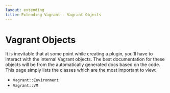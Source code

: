 ```yaml
---
layout: extending
title: Extending Vagrant - Vagrant Objects
---
```

# Vagrant Objects

It is inevitable that at some point while creating a plugin, you'll
have to interact with the internal Vagrant objects. The best documentation
for these objects will be from the automatically generated docs based on
the code. This page simply lists the classes which are the most important
to view:


* `Vagrant::Environment`
* `Vagrant::VM`
